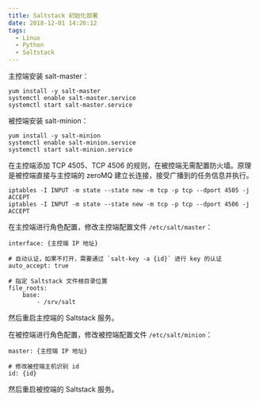 ```yaml
---
title: Saltstack 初始化部署
date: 2018-12-01 14:26:12
tags:
  - Linux
  - Python
  - Saltstack
---
```


主控端安装 salt-master：

```shell
yum install -y salt-master
systemctl enable salt-master.service
systemctl start salt-master.service
```

被控端安装 salt-minion：

```shell
yum install -y salt-minion
systemctl enable salt-minion.service
systemctl start salt-minion.service
```

在主控端添加 TCP 4505、TCP 4506 的规则，在被控端无需配置防火墙。原理是被控端直接与主控端的 zeroMQ 建立长连接，接受广播到的任务信息并执行。

```shell
iptables -I INPUT -m state --state new -m tcp -p tcp --dport 4505 -j ACCEPT
iptables -I INPUT -m state --state new -m tcp -p tcp --dport 4506 -j ACCEPT
```

在主控端进行角色配置，修改主控端配置文件 `/etc/salt/master`：

```
interface: {主控端 IP 地址}

# 自动认证，如果不打开，需要通过 `salt-key -a {id}` 进行 key 的认证
auto_accept: true

# 指定 Saltstack 文件根目录位置
file_roots:
    base:
        - /srv/salt
```

然后重启主控端的 Saltstack 服务。

在被控端进行角色配置，修改被控端配置文件 `/etc/salt/minion`：

```
master: {主控端 IP 地址}

# 修改被控端主机识别 id
id: {id}
```

然后重启被控端的 Saltstack 服务。
